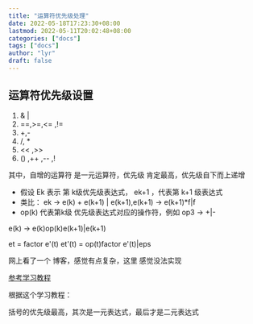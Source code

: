 ```yaml
---
title: "运算符优先级处理"
date: 2022-05-18T17:23:30+08:00
lastmod: 2022-05-11T20:02:48+08:00
categories: ["docs"]
tags: ["docs"]
author: "lyr"
draft: false
---
```


## 运算符优先级设置

1. & |
2. ==,>=,<= ,!=
3. +,-
4. /, *
5. << ,>>
6. () ,++ ,-- ,!

其中，自增的运算符 是一元运算符，优先级 肯定最高，优先级自下而上递增



- 假设 Ek 表示 第 k级优先级表达式， ek+1 ，代表第 k+1 级表达式
- 类比： ek -> e(k) + e(k+1) | e(k+1),e(k+1) -> e(k+1)*f|f
- op(k) 代表第k级 优先级表达式对应的操作符，例如 op3 -> +|-

e(k) -> e(k)op(k)e(k+1)|e(k+1)



et = factor e'(t)
et'(t) = op(t)factor e'(t)|eps


网上看了一个 博客，感觉有点复杂，这里 感觉没法实现




[参考学习教程](https://www.bilibili.com/video/BV1T64y1v7jP/?spm_id_from=333.788)


根据这个学习教程：

括号的优先级最高，其次是一元表达式，最后才是二元表达式

